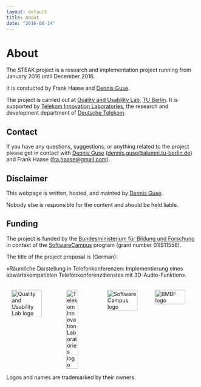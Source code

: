 ```yaml
---
layout: default
title: About
date: "2016-06-14"
---
```


About
===
The STEAK project is a research and implementation project running from January 2016 until December 2016.

It is conducted by Frank Haase and [Dennis Guse](http://dennisguse.de).

The project is carried out at [Quality and Usability Lab](http://www.qu.tu-berlin.de), [TU Berlin](http://www.tu-berlin.de).
It is supported by [Telekom Innovation Laboratories](http://www.laboratories.telekom.com), the research and development department of [Deutsche Telekom](http://www.telekom.de).


Contact
---
If you have any questions, suggestions, or anything related to the project please get in contact with [Dennis Guse](http://dennisguse.de) ([dennis.guse@alumni.tu-berlin.de](mailto:dennis.guse@alumni.tu-berlin.de)) and Frank Haase ([fra.haase@gmail.com](mailto:fra.haase@gmail.com)).


Disclaimer
---
This webpage is written, hosted, and mainted by [Dennis Guse](http://dennisguse.de).

Nobody else is responsible for the content and should be held liable.


Funding
---
The project is funded by the [Bundesministerium für Bildung und Forschung](https://www.bmbf.de/) in context of the [SoftwareCampus](http://www.softwarecampus.de) program (grant number 01IS11556).

The title of the project proposal is (German):

&laquo;Räumliche Darstellung in Telefonkonferenzen: Implementierung eines abwärtskompatiblen Telefonkonferenzdienstes mit 3D-Audio-Funktion&raquo;.

<br />

<div style="display:flex;justify-content:space-between;flex-direction:row;">
  <a href="http://www.qu.tu-berlin.de" style="height:100%;width:100%;display:block;"><img src="{{ site.baseurl }}/images/qul-logo.svg" alt="Quality and Usability Lab logo" style="height:80%;width:80%;margin-left:auto;margin-right:auto;display:block;" /></a>
  <a href="http://www.laboratories.telekom.com" style="height:100%;width:100%;display:block;"><img src="{{ site.baseurl }}/images/tlabs-logo-box.svg" alt="Telekom Innovation Laboratories logo" style="height:50%;width:50%;margin-left:auto;margin-right:auto;display:block;" /></a>
  <a href="http://www.softwarecampus.de" style="height:100%;width:100%;display:block;"><img src="{{ site.baseurl }}/images/softwarecampus-logo.svg" alt="SoftwareCampus logo" style="height:80%;width:80%;margin-left:auto;margin-right:auto;display:block;" /></a>
  <a href="http://www.bmbf.de" style="height:100%;width:100%;display:block;"><img src="{{ site.baseurl }}/images/bmbf-logo.svg" alt="BMBF logo" style="height:80%;width:80%;margin-left:auto;margin-right:auto;display:block;"/></a>
</div>

Logos and names are trademarked by their owners.
